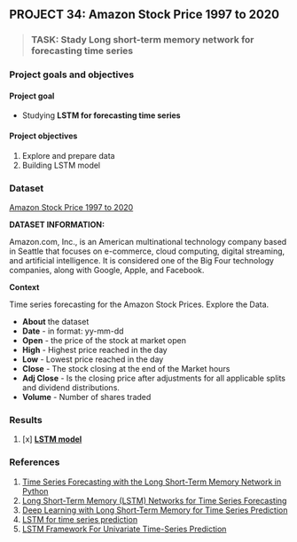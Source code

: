 ## PROJECT 34: Amazon Stock Price 1997 to 2020

> ### TASK: Stady Long short-term memory network for forecasting time series


### Project goals and objectives

#### Project goal

- Studying **LSTM for forecasting time series**

#### Project objectives

1. Explore and prepare data 
2. Building LSTM model

### Dataset

[Amazon Stock Price 1997 to 2020](https://www.kaggle.com/salmanfaroz/amazon-stock-price-1997-to-2020)

**DATASET INFORMATION:**

Amazon.com, Inc., is an American multinational technology company based in Seattle that focuses on e-commerce, cloud computing, digital streaming, and artificial intelligence. It is considered one of the Big Four technology companies, along with Google, Apple, and Facebook.

**Context**

Time series forecasting for the Amazon Stock Prices. Explore the Data.

- **About** the dataset
- **Date** - in format: yy-mm-dd
- **Open** - the price of the stock at market open
- **High** - Highest price reached in the day
- **Low** - Lowest price reached in the day
- **Close** - The stock closing at the end of the Market hours
- **Adj Close** - Is the closing price after adjustments for all applicable splits and dividend distributions.
- **Volume** - Number of shares traded


### Results

1. [x] [**LSTM model**](https://github.com/rttrif/TrifonovRS.Deep_Learning_Portfolio.github.io/blob/main/Project%2034:%20Amazon%20Stock%20Price%201997%20to%202020/LSTM_model.ipynb)


### References

1. [Time Series Forecasting with the Long Short-Term Memory Network in Python](https://machinelearningmastery.com/time-series-forecasting-long-short-term-memory-network-python/)
2. [Long Short-Term Memory (LSTM) Networks for Time Series Forecasting](https://blog.engineering.publicissapient.fr/2020/09/23/long-short-term-memory-lstm-networks-for-time-series-forecasting/)
3. [Deep Learning with Long Short-Term Memory for Time Series Prediction](https://arxiv.org/pdf/1810.10161.pdf)
4. [LSTM for time series prediction](https://towardsdatascience.com/lstm-for-time-series-prediction-de8aeb26f2ca)
5. [LSTM Framework For Univariate Time-Series Prediction](https://towardsdatascience.com/lstm-framework-for-univariate-time-series-prediction-d9e7252699e)

